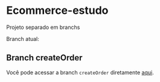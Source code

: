 # Ecommerce-estudo

Projeto separado em branchs

Branch atual:
## Branch createOrder
Você pode acessar a branch `createOrder` diretamente [aqui](https://github.com/MarcioTomaz/Ecommerce-estudo/tree/createOrder).
